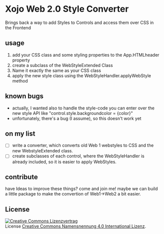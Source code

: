 # Xojo Web 2.0 Style Converter
 Brings back a way to add Styles to Controls and access them over CSS in the Frontend

## usage
1) add your CSS class and some styling properties to the App.HTMLheader property
2) create a subclass of the WebStyleExtended Class
3) Name it exactly the same as your CSS class
4) apply the new style class using the WebStyleHandler.applyWebStyle method


## known bugs
- actually, I wanted also to handle the style-code you can enter over the new style API like "control.style.backgroundcolor = {color}"
- unfortunately, there's a bug (I assume), so this doesn't work yet


## on my list
- [ ] write a converter, which converts old Web 1 webstyles to CSS and the new WebstyleExtended class.
- [ ] create subclasses of each control, where the WebStyleHandler is already included, so it is easier to apply WebStyles.

## contribute
have Ideas to improve these things? come and join me! maybe we can build a little package to make the convertion of Web1->Web2 a bit easier.

## License 
<a rel="license" href="http://creativecommons.org/licenses/by/4.0/"><img alt="Creative Commons Lizenzvertrag" style="border-width:0" src="https://i.creativecommons.org/l/by/4.0/88x31.png" /></a><br />License <a rel="license" href="http://creativecommons.org/licenses/by/4.0/">Creative Commons Namensnennung 4.0 International Lizenz</a>.

